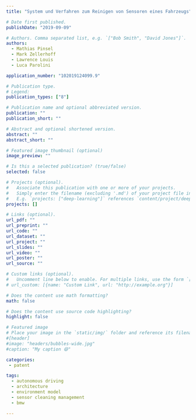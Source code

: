 ```yaml
---
title: "System und Verfahren zum Reinigen von Sensoren eines Fahrzeugs"

# Date first published.
publishDate: "2019-09-09"

# Authors. Comma separated list, e.g. `["Bob Smith", "David Jones"]`.
authors:
  - Mathias Pinsel
  - Mark Zellerhoff
  - Lawrence Louis
  - Luca Parolini

application_number: "102019124099.9"

# Publication type.
# Legend:
publication_types: ["8"]

# Publication name and optional abbreviated version.
publication: ""
publication_short: ""

# Abstract and optional shortened version.
abstract: ""
abstract_short: ""

# Featured image thumbnail (optional)
image_preview: ""

# Is this a selected publication? (true/false)
selected: false

# Projects (optional).
#   Associate this publication with one or more of your projects.
#   Simply enter the filename (excluding '.md') of your project file in `content/project/`.
#   E.g. `projects: ["deep-learning"]` references `content/project/deep-learning.md`.
projects: []

# Links (optional).
url_pdf: ""
url_preprint: ""
url_code: ""
url_dataset: ""
url_project: ""
url_slides: ""
url_video: ""
url_poster: ""
url_source: ""

# Custom links (optional).
#   Uncomment line below to enable. For multiple links, use the form `[{...}, {...}, {...}]`.
# url_custom: [{name: "Custom Link", url: "http://example.org"}]

# Does the content use math formatting?
math: false

# Does the content use source code highlighting?
highlight: false

# Featured image
# Place your image in the `static/img/` folder and reference its filename below, e.g. `image: "example.jpg"`.
#[header]
#image: "headers/bubbles-wide.jpg"
#caption: "My caption 😄"

categories:
 - patent

tags:
  - autonomous driving
  - architecture
  - environment model
  - sensor cleaning management
  - bmw

---
```

